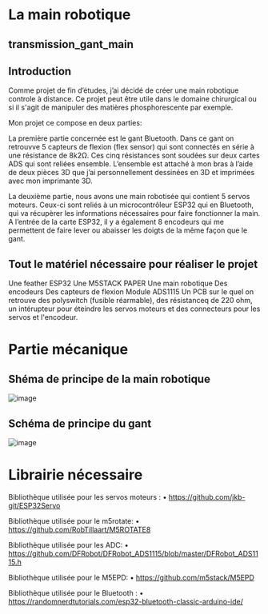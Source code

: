# La main robotique

## transmission_gant_main

 ## Introduction
 Comme projet de fin d’études, j’ai décidé de créer une main robotique controle à distance. 
 Ce projet peut être utile dans le domaine chirurgical ou si il s'agit de manipuler des matières phosphorescente par exemple.
 
Mon projet ce compose en deux parties:

La première partie concernée est le gant Bluetooth. 
Dans ce gant on retrouvve 5 capteurs de flexion (flex sensor) qui sont connectés en série à une résistance de 8k2Ω. Ces cinq résistances sont soudées sur deux cartes ADS qui sont reliées ensemble. 
L’ensemble est attaché à mon bras à l’aide de deux pièces 3D que j’ai personnellement dessinées en 3D et imprimées avec mon imprimante 3D. 

La deuxième partie, nous avons une main robotisée qui contient 5 servos moteurs. 
Ceux-ci sont reliés à un microcontrôleur ESP32 qui en Bluetooth, qui va récupèrer les informations nécessaires pour faire fonctionner la main. 
A l’entrée de la carte ESP32, il y a également 8 encodeurs qui me permettent de faire lever ou abaisser les doigts de la même façon que le gant. 

## Tout le matériel nécessaire pour réaliser le projet

Une feather ESP32
Une M5STACK PAPER
Une main robotique 
Des encodeurs 
Des capteurs de flexion 
Module ADS1115 
Un PCB sur le quel on retrouve des polyswitch (fusible réarmable), des résistanceq de 220 ohm, un intérupteur pour éteindre les servos moteurs et des connecteurs pour les servos et l'encodeur.

# Partie mécanique
## Shéma de principe de la main robotique

![image](https://github.com/Thomas2809/transmission/assets/166612110/11a5ead6-651d-49cb-8e9f-05609cc512b8)

## Schéma de principe du gant 

![image](https://github.com/Thomas2809/transmission/assets/166612110/93310c57-e7f2-4853-92e2-c30dc33eae3a)

# Librairie nécessaire

Bibliothèque utilisée pour les servos moteurs : 
•	https://github.com/jkb-git/ESP32Servo

Bibliothèque utilisée pour le m5rotate: 
•	https://github.com/RobTillaart/M5ROTATE8

Bibliothèque utilisée pour les ADC: 
•	https://github.com/DFRobot/DFRobot_ADS1115/blob/master/DFRobot_ADS1115.h

Bibliothèque utilisée pour le M5EPD: 
•	https://github.com/m5stack/M5EPD 

 Bibliothèque utilisée pour le Bluetooth : 
•	https://randomnerdtutorials.com/esp32-bluetooth-classic-arduino-ide/




